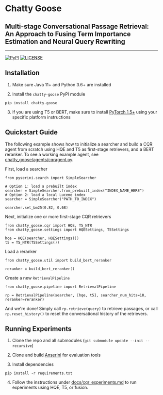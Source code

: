 # Chatty Goose

## Multi-stage Conversational Passage Retrieval: An Approach to Fusing Term Importance Estimation and Neural Query Rewriting

---

[![PyPI](https://img.shields.io/pypi/v/chatty-goose?color=brightgreen)](https://pypi.org/project/chatty-goose/)
[![LICENSE](https://img.shields.io/badge/license-Apache-blue.svg?style=flat)](https://www.apache.org/licenses/LICENSE-2.0)

## Installation

1. Make sure Java 11+ and Python 3.6+ are installed

2. Install the `chatty-goose` PyPI module

```
pip install chatty-goose
```

3. If you are using T5 or BERT, make sure to install [PyTorch 1.5+](https://pytorch.org/) using your specific platform instructions

## Quickstart Guide

The following example shows how to initialize a searcher and build a CQR agent from scratch using HQE and T5 as first-stage retrievers, and a BERT reranker. To see a working example agent, see [chatty_goose/agents/cqragent.py](chatty_goose/agents/cqragent.py).

First, load a searcher

```
from pyserini.search import SimpleSearcher

# Option 1: load a prebuilt index
searcher = SimpleSearcher.from_prebuilt_index("INDEX_NAME_HERE")
# Option 2: load a local Lucene index
searcher = SimpleSearcher("PATH_TO_INDEX")

searcher.set_bm25(0.82, 0.68)
```

Next, initialize one or more first-stage CQR retrievers

```
from chatty_goose.cqr import HQE, T5_NTR
from chatty_goose.settings import HQESettings, T5Settings

hqe = HQE(searcher, HQESettings())
t5 = T5_NTR(T5Settings())
```

Load a reranker

```
from chatty_goose.util import build_bert_reranker

reranker = build_bert_reranker()
```

Create a new `RetrievalPipeline`

```
from chatty_goose.pipeline import RetrievalPipeline

rp = RetrievalPipeline(searcher, [hqe, t5], searcher_num_hits=10, reranker=reranker)
```

And we're done! Simply call `rp.retrieve(query)` to retrieve passages, or call `rp.reset_history()` to reset the conversational history of the retrievers.

## Running Experiments

1. Clone the repo and all submodules (`git submodule update --init --recursive`)

2. Clone and build [Anserini](https://github.com/castorini/anserini) for evaluation tools

3. Install dependencies

```
pip install -r requirements.txt
```

4. Follow the instructions under [docs/cqr_experiments.md](docs/cqr_experiments.md) to run experiments using HQE, T5, or fusion.
